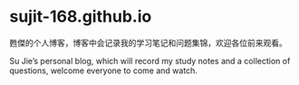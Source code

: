 # sujit-168.github.io

甦傑的个人博客，博客中会记录我的学习笔记和问题集锦，欢迎各位前来观看。

Su Jie’s personal blog, which will record my study notes and a collection of questions, welcome everyone to come and watch.
